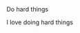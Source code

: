 <!DOCTYPE html>

<html>

<head><ttitle>Do hard things</title></head>
<body>
<p>I love doing hard things</p>
</body

</html>
